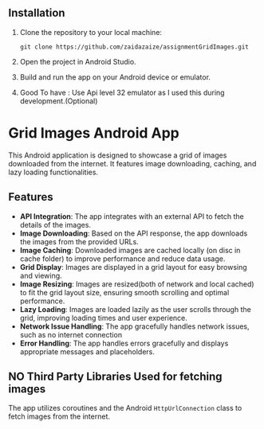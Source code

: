 ## Installation

1. Clone the repository to your local machine:

   ```
   git clone https://github.com/zaidazaize/assignmentGridImages.git
   ```

2. Open the project in Android Studio.
3. Build and run the app on your Android device or emulator.
4. Good To have : Use Api level 32 emulator as I used this during development.(Optional)

# Grid Images Android App

This Android application is designed to showcase a grid of images downloaded from the internet. It
features image downloading, caching, and lazy loading functionalities.

## Features
- **API Integration**: The app integrates with an external API to fetch the details of the images.
- **Image Downloading**: Based on the API response, the app downloads the images from the provided
  URLs.
- **Image Caching**: Downloaded images are cached locally (on disc in cache folder) to improve performance and reduce data
  usage.
- **Grid Display**: Images are displayed in a grid layout for easy browsing and viewing.
- **Image Resizing**: Images are resized(both of network and local cached) to fit the grid layout size, ensuring smooth scrolling and
  optimal performance.
- **Lazy Loading**: Images are loaded lazily as the user scrolls through the grid, improving loading
  times and user experience.
- **Network Issue Handling**: The app gracefully handles network issues, such as no internet
  connection 
- **Error Handling**: The app handles errors gracefully and displays appropriate messages and placeholders.


## NO Third Party Libraries Used for fetching images
The app utilizes coroutines and the Android `HttpUrlConnection` class to fetch images from the internet. 

